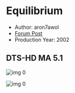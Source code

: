 # Equilibrium

* Author: aron7awol
* [Forum Post](https://www.avsforum.com/threads/bass-eq-for-filtered-movies.2995212/post-57801456)
* Production Year: 2002

## DTS-HD MA 5.1

![img 0](https://i.imgur.com/957BGYM.jpg)

![img 0](https://i.imgur.com/vQRVAFB.jpg)

